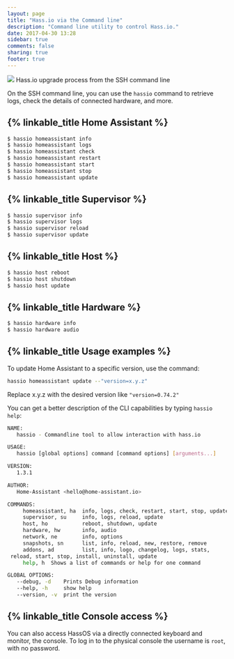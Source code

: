 ```yaml
---
layout: page
title: "Hass.io via the Command line"
description: "Command line utility to control Hass.io."
date: 2017-04-30 13:28
sidebar: true
comments: false
sharing: true
footer: true
---
```


<p class='img'>
<img src='/images/hassio/screenshots/ssh-upgrade.png'>
Hass.io upgrade process from the SSH command line
</p>

On the SSH command line, you can use the `hassio` command to retrieve logs, check the details of connected hardware, and more.

## {% linkable_title Home Assistant %}

```bash
$ hassio homeassistant info
$ hassio homeassistant logs
$ hassio homeassistant check
$ hassio homeassistant restart
$ hassio homeassistant start
$ hassio homeassistant stop
$ hassio homeassistant update
```

## {% linkable_title Supervisor %}

```bash
$ hassio supervisor info
$ hassio supervisor logs
$ hassio supervisor reload
$ hassio supervisor update
```

## {% linkable_title Host %}

```bash
$ hassio host reboot
$ hassio host shutdown
$ hassio host update
```

## {% linkable_title Hardware %}

```bash
$ hassio hardware info
$ hassio hardware audio
```

## {% linkable_title Usage examples %}

To update Home Assistant to a specific version, use the command:
```bash
hassio homeassistant update --"version=x.y.z"
```
Replace x.y.z with the desired version like `"version=0.74.2"`

You can get a better description of the CLI capabilities by typing `hassio help`:

```bash
NAME:
   hassio - Commandline tool to allow interaction with hass.io

USAGE:
   hassio [global options] command [command options] [arguments...]

VERSION:
   1.3.1

AUTHOR:
   Home-Assistant <hello@home-assistant.io>

COMMANDS:
     homeassistant, ha  info, logs, check, restart, start, stop, update
     supervisor, su     info, logs, reload, update
     host, ho           reboot, shutdown, update
     hardware, hw       info, audio
     network, ne        info, options
     snapshots, sn      list, info, reload, new, restore, remove
     addons, ad         list, info, logo, changelog, logs, stats,
 reload, start, stop, install, uninstall, update
     help, h  Shows a list of commands or help for one command

GLOBAL OPTIONS:
   --debug, -d    Prints Debug information
   --help, -h     show help
   --version, -v  print the version
```

## {% linkable_title Console access %}

You can also access HassOS via a directly connected keyboard and monitor, the console. To log in to the physical console the username is `root`, with no password.
